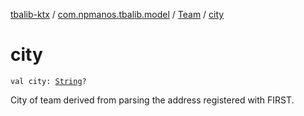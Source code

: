 [tbalib-ktx](../../index.md) / [com.npmanos.tbalib.model](../index.md) / [Team](index.md) / [city](./city.md)

# city

`val city: `[`String`](https://kotlinlang.org/api/latest/jvm/stdlib/kotlin/-string/index.html)`?`

City of team derived from parsing the address registered with FIRST.

